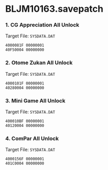 # BLJM10163.savepatch

### 1. CG Appreciation All Unlock

Target File: `SYSDATA.DAT`

```
4000081F 00000001
40F50004 00000000
```

### 2. Otome Zukan All Unlock

Target File: `SYSDATA.DAT`

```
4000101F 00000001
40280004 00000000
```

### 3. Mini Game All Unlock

Target File: `SYSDATA.DAT`

```
400010BF 00000001
40120004 00000000
```

### 4. ComPar All Unlock

Target File: `SYSDATA.DAT`

```
4000156F 00000001
401C0004 00000000
```


